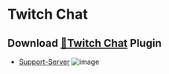 # Twitch Chat
## Download [**🔽Twitch Chat**](https://betterdiscord.net/ghdl?url=https://raw.githubusercontent.com/Strencher/BetterDiscordStuff/master/TwitchChat/twitchchat.plugin.js) Plugin
 - [Support-Server](https://discord.gg/gvA2ree)
![image](https://strencher.github.io/TwitchChatPrewiew.gif)